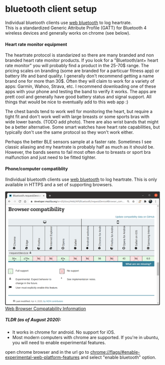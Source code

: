 # bluetooth client setup

Individual bluetooth clients use [web bluetooth](https://webbluetoothcg.github.io/web-bluetooth/  ) to log
heartrate.   
This is a standardized Generic Attribute Profile (GATT) for Bluetooth 4 wireless devices and generally works on chrome (see below).  


#### Heart rate monitor equipment

The  heartrate protocol is standarized so there are many branded and non branded heart rate monitor products.  If you look for a "Bluetooth/ant+ heart rate monitor" you will probably find a product in the 25-70$ range.  The pricing scales on branding (some are branded for a particuar fitness app) or battery life and band quality.   I generally don't recommend getting a name brand one for more than 30$.  Often they will claim to work for a variety of apps: Garmin, Wahoo, Strava, etc. I recommend downloading one of these apps with your phone and testing the band to verify it works. The apps are prett cool and generally have good battery status and signal support. All things that would be nice to eventually add to this web app :)  

The chest bands tend to work well for monitoring the heart, but require a tight fit and don't work well with large breasts or some sports bras with wide lower bands.  (TODO add photo). There are also wrist bands that might be a better alternative.  Some smart watches have heart rate capabilities, but typically don't use the same protocol so they won't work either.

Perhaps the better BLE sensors sample at a faster rate.  Sometimes I see classic aliasing and my heartrate is probably half as much as it should be.  However, the bands seems to fail most often due to breasts or sport bra malfunction and just need to be fitted tighter.  


#### Phone/computer compatiblity 

IIndividual bluetooth clients use [web bluetooth](https://webbluetoothcg.github.io/web-bluetooth/  ) to log
heartrate.   This is only available in HTTPS and a set of supporting browsers. 

![Web browser compatability table](https://github.com/arii/hrm/raw/leader/docs/figs/browser_capability.png "Web Browser Compatablity")
[Web Browser Compatability Information ](https://developer.mozilla.org/en-US/docs/Web/API/Bluetooth/requestDevice#Browser_compatibility) 

##### TLDR (as of August 2020):

* It works in chrome for android.  No support for iOS.
* Most modern computers with chrome are supported.  If you're in ubuntu, you 
will need to enable experimental features.

open chrome browser and in the url go to
[chrome://flags/#enable-experimental-web-platform-features](chrome://flags/#enable-experimental-web-platform-features) 
and select "enable bluetooth" option.



